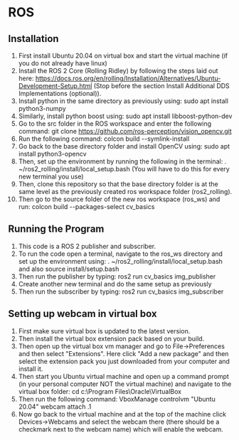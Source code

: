 # ROS
## Installation
1. First install Ubuntu 20.04 on virtual box and start the virtual machine (if you do not already have linux)
1. Install the ROS 2 Core (Rolling Ridley) by following the steps laid out here: https://docs.ros.org/en/rolling/Installation/Alternatives/Ubuntu-Development-Setup.html (Stop before the section Install Additional DDS Implementations (optional)).
2. Install python in the same directory as previously using: sudo apt install python3-numpy
3. Similarly, install python boost using: sudo apt install libboost-python-dev
4. Go to the src folder in the ROS workspace and enter the following command: git clone https://github.com/ros-perception/vision_opencv.git
5. Run the following command: colcon build --symlink-install
6. Go back to the base directory folder and install OpenCV using: sudo apt install python3-opencv
7. Then, set up the environment by running the following in the terminal: . ~/ros2_rolling/install/local_setup.bash (You will have to do this for every new terminal you use)
8. Then, clone this repository so that the base directory folder is at the same level as the previously created ros workspace folder (ros2_rolling).
9. Then go to the source folder of the new ros workspace (ros_ws) and run: colcon build --packages-select cv_basics
## Running the Program
1. This code is a ROS 2 publisher and subscriber.
2. To run the code open a terminal, navigate to the ros_ws directory and set up the environment using: . ~/ros2_rolling/install/local_setup.bash and also source install/setup.bash
3. Then run the publisher by typing: ros2 run cv_basics img_publisher
4. Create another new terminal and do the same setup as previously
5. Then run the subscriber by typing: ros2 run cv_basics img_subscriber
## Setting up webcam in virtual box
1. First make sure virtual box is updated to the latest version.
2. Then install the virtual box extension pack based on your build.
3. Then open up the virtual box vm manager and go to File->Preferences and then select "Extensions". Here click "Add a new package" and then select the extension pack you just downloaded from your computer and install it.
4. Then start you Ubuntu virtual machine and open up a command prompt (in your personal computer NOT the virtual machine) and navigate to the virtual box folder: cd c:\Program Files\Oracle\VirtualBox
5. Then run the following command: VboxManage controlvm "Ubuntu 20.04" webcam attach .1
6. Now go back to the virtual machine and at the top of the machine click Devices->Webcams and select the webcam there (there should be a checkmark next to the webcam name) which will enable the webcam.
